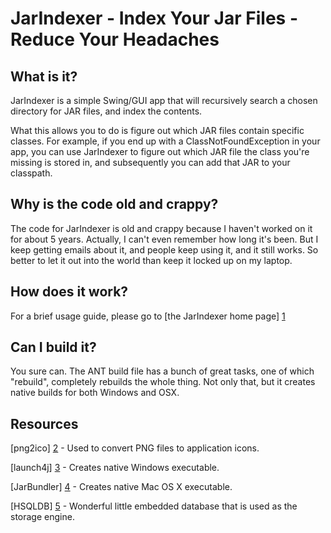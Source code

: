 # JarIndexer - Index Your Jar Files - Reduce Your Headaches

## What is it?

JarIndexer is a simple Swing/GUI app that will recursively search a chosen directory for JAR files, and index the contents.

What this allows you to do is figure out which JAR files contain specific classes. For example, if you end up with a ClassNotFoundException in your app, you can use JarIndexer to figure out which JAR file the class you're missing is stored in, and subsequently you can add that JAR to your classpath.

## Why is the code old and crappy?

The code for JarIndexer is old and crappy because I haven't worked on it for about 5 years. Actually, I can't even remember how long it's been. But I keep getting emails about it, and people keep using it, and it still works. So better to let it out into the world than keep it locked up on my laptop.

## How does it work?

For a brief usage guide, please go to [the JarIndexer home page] [1]

   [1]: http://humandoing.net/jarindexer "JarIndexer Home Page"

## Can I build it?

You sure can. The ANT build file has a bunch of great tasks, one of which "rebuild", completely rebuilds the whole thing. Not only that, but it creates native builds for both Windows and OSX. 

## Resources

[png2ico] [2] - Used to convert PNG files to application icons.

[2]: http://www.winterdrache.de/freeware/png2ico/

[launch4j] [3] - Creates native Windows executable.

[3]: http://launch4j.sourceforge.net/

[JarBundler] [4] - Creates native Mac OS X executable. 

[4]: http://informagen.com/JarBundler/

[HSQLDB] [5] - Wonderful little embedded database that is used as the storage engine.

[5]: http://hsqldb.org/